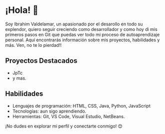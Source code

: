 # ¡Hola! 👋

Soy Ibrahim Valdelamar, un apasionado por el desarollo en todo su explendor, quiero seguir creciendo como desarrollador y como hoy di mis primeros pasos en Git que puedas ver todo mi proceso de autoaprendizaje personal. Aquí encontrarás información sobre mis proyectos, habilidades y más. Ven, no te lo pierdad!!

## Proyectos Destacados

- JpTc
- y mas.

## Habilidades

- Lenguajes de programación: HTML, CSS, Java, Python, JavaScript
- Tecnologías: aun sigo aprendiendo.
- Herramientas: Git, VS Code, Visual Estudio, NetBeans.

¡No dudes en explorar mi perfil y conectarte conmigo! 😊


